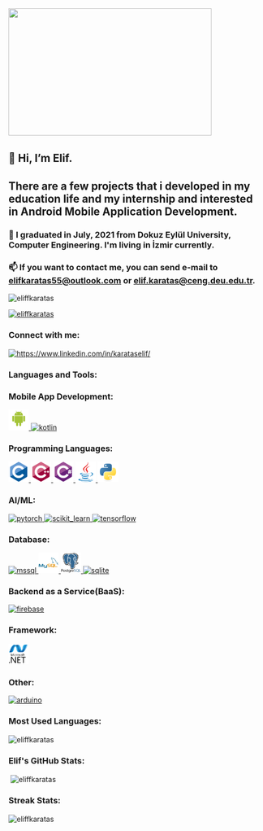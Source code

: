 <img src="https://media.giphy.com/media/I1cEnXR3z7RbG/giphy.gif" width="400" height="250" />

## 👋 Hi, I’m Elif.
## There are a few projects that i developed in my education life and my internship and interested in Android Mobile Application Development.
### 🌱 I graduated in July, 2021 from Dokuz Eylül University, Computer Engineering. I'm living in İzmir currently.
### 📫 If you want to contact me, you can send e-mail to elifkaratas55@outlook.com or elif.karatas@ceng.deu.edu.tr.

<p align="left"> <img src="https://komarev.com/ghpvc/?username=eliffkaratas&label=Profile%20views&color=0e75b6&style=flat" alt="eliffkaratas" /> </p>

<p align="left"> <a href="https://github.com/ryo-ma/github-profile-trophy"><img src="https://github-profile-trophy.vercel.app/?username=eliffkaratas" alt="eliffkaratas" /></a> </p>

<h3 align="left">Connect with me:</h3>
<p align="left">
<a href="https://linkedin.com/in/karataselif/" target="blank"><img align="center" src="https://raw.githubusercontent.com/rahuldkjain/github-profile-readme-generator/master/src/images/icons/Social/linked-in-alt.svg" alt="https://www.linkedin.com/in/karataselif/" height="30" width="40" /></a>
</p>

<h3 align="left">Languages and Tools:</h3>
<p align="left"><h3 align="left">Mobile App Development:</h3>
<a href="https://developer.android.com" target="_blank"> <img src="https://raw.githubusercontent.com/devicons/devicon/master/icons/android/android-original-wordmark.svg" alt="android" width="40" height="40"/> </a>
<a href="https://kotlinlang.org" target="_blank"> <img src="https://www.vectorlogo.zone/logos/kotlinlang/kotlinlang-icon.svg" alt="kotlin" width="40" height="40"/></a>
<h3 align="left">Programming Languages:</h3>
<p align="left"> <a href="https://www.cprogramming.com/" target="_blank"> <img src="https://raw.githubusercontent.com/devicons/devicon/master/icons/c/c-original.svg" alt="c" width="40" height="40"/> </a>
<a href="https://www.w3schools.com/cpp/" target="_blank"> <img src="https://raw.githubusercontent.com/devicons/devicon/master/icons/cplusplus/cplusplus-original.svg" alt="cplusplus" width="40" height="40"/> </a>
<a href="https://www.w3schools.com/cs/" target="_blank"> <img src="https://raw.githubusercontent.com/devicons/devicon/master/icons/csharp/csharp-original.svg" alt="csharp" width="40" height="40"/> </a>
<a href="https://www.java.com" target="_blank"> <img src="https://raw.githubusercontent.com/devicons/devicon/master/icons/java/java-original.svg" alt="java" width="40" height="40"/> </a>
<a href="https://www.python.org" target="_blank"> <img src="https://raw.githubusercontent.com/devicons/devicon/master/icons/python/python-original.svg" alt="python" width="40" height="40"/> </a></p>
<h3 align="left">AI/ML:</h3>
<p align="left"> <a href="https://pytorch.org/" target="_blank"> <img src="https://www.vectorlogo.zone/logos/pytorch/pytorch-icon.svg" alt="pytorch" width="40" height="40"/> </a> 
<a href="https://scikit-learn.org/" target="_blank"> <img src="https://upload.wikimedia.org/wikipedia/commons/0/05/Scikit_learn_logo_small.svg" alt="scikit_learn" width="40" height="40"/> </a>
<a href="https://www.tensorflow.org" target="_blank"> <img src="https://www.vectorlogo.zone/logos/tensorflow/tensorflow-icon.svg" alt="tensorflow" width="40" height="40"/> </a></p>
<h3 align="left">Database:</h3>
<p align="left"> <a href="https://www.microsoft.com/en-us/sql-server" target="_blank"> <img src="https://www.svgrepo.com/show/303229/microsoft-sql-server-logo.svg" alt="mssql" width="40" height="40"/> </a> 
<a href="https://www.mysql.com/" target="_blank"> <img src="https://raw.githubusercontent.com/devicons/devicon/master/icons/mysql/mysql-original-wordmark.svg" alt="mysql" width="40" height="40"/> </a> 
<a href="https://www.postgresql.org" target="_blank"> <img src="https://raw.githubusercontent.com/devicons/devicon/master/icons/postgresql/postgresql-original-wordmark.svg" alt="postgresql" width="40" height="40"/> </a>
<a href="https://www.sqlite.org/" target="_blank"> <img src="https://www.vectorlogo.zone/logos/sqlite/sqlite-icon.svg" alt="sqlite" width="40" height="40"/> </a></p>
<h3 align="left">Backend as a Service(BaaS):</h3>
<p align="left"><a href="https://firebase.google.com/" target="_blank"> <img src="https://www.vectorlogo.zone/logos/firebase/firebase-icon.svg" alt="firebase" width="40" height="40"/></a> </p>
<h3 align="left">Framework:</h3>
<p align="left"> <a href="https://dotnet.microsoft.com/" target="_blank"> <img src="https://raw.githubusercontent.com/devicons/devicon/master/icons/dot-net/dot-net-original-wordmark.svg" alt="dotnet" width="40" height="40"/> </a></p>
<h3 align="left">Other:</h3>
<p align="left"><a href="https://www.arduino.cc/" target="_blank"> <img src="https://cdn.worldvectorlogo.com/logos/arduino-1.svg" alt="arduino" width="40" height="40"/> </a></p>

<h3 align="left">Most Used Languages:</h3>
<p><img align="center" src="https://github-readme-stats.vercel.app/api/top-langs?username=eliffkaratas&show_icons=true&locale=en&layout=compact" alt="eliffkaratas" /></p>

<h3 align="left">Elif's GitHub Stats:</h3>
<p>&nbsp;<img align="center" src="https://github-readme-stats.vercel.app/api?username=eliffkaratas&show_icons=true&locale=en" alt="eliffkaratas" /></p>

<h3 align="left">Streak Stats:</h3>
<p><img align="center" src="https://github-readme-streak-stats.herokuapp.com/?user=eliffkaratas&" alt="eliffkaratas" /></p>
